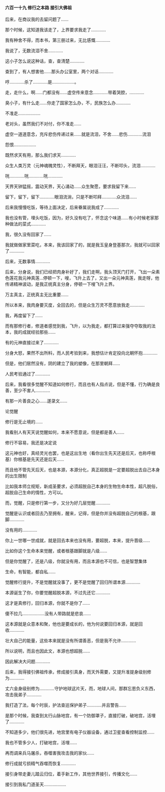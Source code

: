 #### 六百一十九 修行之本路 接引大佛祖

后来，在商议我的去留问题了……

那个时候，这知道我该走了，上界要求我走了…………

我有种舍不得，而本书，第三册过来，无比感慨…………

我说了，无数流泪不舍…………

这小子怎么说这种话，查，查清楚…………

查到了，有人想害他……那头办公室里，两个对话…………

哼…………杀了…………是………………。

走，走什么，啊……门都没有……虚空传来意念…………带着哭腔，…………

臭小子，有什么走……你走了国家怎么办，不，民族怎么办…………

不准走………………

老对头，虽然我们不对付，你不准走……

虚空一道道意念，充斥悲伤传递过来……就是流泪，不舍……悲伤…………流泪

怨恨………………

既然求天有用，那么我们求天…………

众生人类万灵（元神魂魄灵性），不断拜天，眼泪汪汪，不断叩头，流泪…………

咣…………咣…………咣…………

天界天钟猛摇，震动天界，天心涌动……众生聚愿，要求我留下来……

留下，留下，留下…………眼泪流淌，只是不断叩拜…………众流泪……

后来我慢慢吃饭，等待上面决定，后来眷属说我成了…………

我也没有管，埋头吃饭，因为，好久没有吃了，怀念这个味道……有小时候老家那种做法的菜式…………

我，很久没有回家了……

我就做做家里菜吃，本来，我该回家了的，就是我玉皇身登基那次，我就可以回家了…………

后来，无数事情…………

后来，分身说，我们已经把肉身补好了，我们走啊，我头顶天门打开，飞出一朵素色莲花我元神真莲…停顿一下，嗖，飞升上去了，又出一朵元神真莲，我走呀，他传递精神波动，是我正统真主分身，停顿一下嗖飞升上界。

万主真主，正统真主无比重要……

所以本来，我肉身要灭度，全回去的，但是众生万灵不愿意放我走…………

我，再度留下了……

而有那修行者，修道者感觉到我，飞升，以为我走，都打算过来强夺夺取我的法本，我的成就经验那些……

有的元神直接过来了…………

分身大怒，果然不出所料，而人民考验到来，我想估计肯定投向北朝怀抱…………

但是，他们居然没有，阴的建立了我的塑像，在那里朝拜……

人民考验通过了…………


后来，我看很多觉醒不知道如何修行，而且也有人指点说，但是不懂，行为确是良善，至少不害人…………

有那一片善良之心……遂录文……

论觉醒

修行是无止境的……

我看别人有天天说觉醒如何，本来不愿意说，但是都是善人……

修行不容易，我还是决定说

这元神也好，真经灵光也罢，也是这出生地（看你出生先天还是后天，也称呼根基）你根基是先天还是后天……

而且他不管先天后天，也是本源，本源分化，真正超脱是一定要超脱出去自己本身的出生限制

比如我本师立规矩，新成圣要求，必须超脱自己本身的生物生命本性，超凡脱俗，超脱自己生命的情性，方可以。

而，觉醒，只是修行第一步，又分为好几层觉醒…………

觉醒是认识或者回去乃至拥有，醒来，记得，但是你并没有超脱自己的根基，跟脚…………

没有用的…………

你上一世哪一世成就，就是回去本来也没有用，要超脱，本来，提升晋级……

比如你这个生命本来觉醒，或者根基跟脚就是八级……

但是你觉醒了，还是八级，你就没有用，而且本源也不可信，也是智慧集体

生命，有智能，都自私……

觉醒修行提升，不是觉醒就没事了，更不是觉醒了回归所谓本源…………

本源诞生了你，你要觉醒超脱本源，不过先还它…………

这才是真修行，回归本源，你就不是你了……

傻不拉几………………没有人带路就是悲哀……

这本源就是众意本和聚，他也是要成长的，他为何说要回归本源，就是回收…………

壮大自己的能量，这些本来就是没有所谓善恶，但是我不允许…………

所以说明，而且也因此文，本源也想超脱……

因此解决大问题…………

后来，我得接引佛祖传承，修成接引真身，而天外需要，又提升准提身级别修为…………

丈六金身级别修为…………守护地球这片天，而，地球人间，那群忘恩负义东西，攻击我弟子…………

我打造了法，每个时辰，护法查巡保护弟子…………并且警告……

是那个时候，我查到太行山脉地宫，有一个防御罩子，直接打破，破地宫，活埋了…………

不知道多少，他们很先进，地宫里有电子仪器设备，通过卫星查看控制监控……

我也不管多少人，打破地宫，活埋……

再而调来兵马屠杀，吞噬害我攻击我的家伙……

修行成就亏损精气吞噬而恢复…………

接引身带走妻儿踏云归位，着手新工作，其他世界接引，传播文化……

接引到我私门道圣天………………
